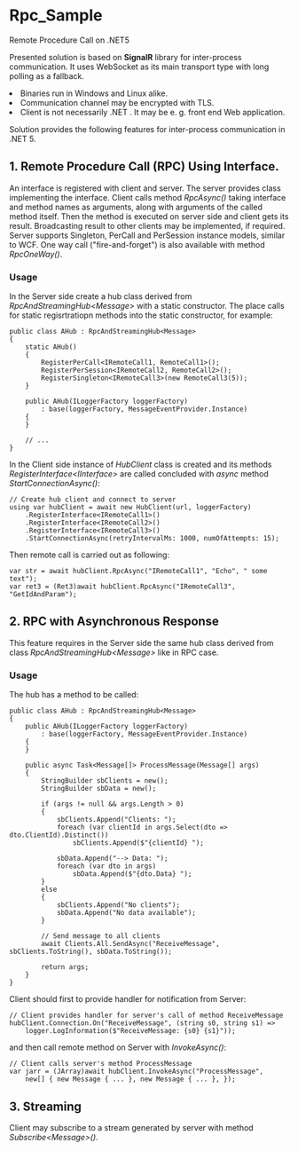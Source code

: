 # Rpc_Sample
Remote Procedure Call on .NET5

<p>
Presented solution is based on <b>SignalR</b> library for inter-process communication. It uses WebSocket as its main transport type 
with long polling as a fallback.
</p>
<p></p>
<li>Binaries run in Windows and Linux alike.</li>
<li>Communication channel may be encrypted with TLS.</li>
<li>Client is not necessarily .NET . It may be e. g. front end Web application.</li>
<p></p>
<p>
Solution provides the following features for inter-process communication in .NET 5.
</p>
<p>

## 1. Remote Procedure Call (RPC) Using Interface.
<p>
An interface is registered with client and server. 
The server provides class implementing the interface. 
Client calls method <i>RpcAsync()</i> taking interface and method names as arguments, 
along with arguments of the called method itself.
Then the method is executed on server side and client gets its result.
Broadcasting result to other clients may be implemented, if required.
Server supports Singleton, PerCall and PerSession instance models, similar to WCF.
One way call ("fire-and-forget") is also available with method <i>RpcOneWay()</i>.
</p>

### Usage
<p>
In the Server side create a hub class derived from <i>RpcAndStreamingHub&lt;Message&gt;</i> with a static constructor. 
The place calls for static regisrtratiopn methods into the static constructor, for example:

```
public class AHub : RpcAndStreamingHub<Message>
{
    static AHub() 
    {
        RegisterPerCall<IRemoteCall1, RemoteCall1>();
        RegisterPerSession<IRemoteCall2, RemoteCall2>();
        RegisterSingleton<IRemoteCall3>(new RemoteCall3(5));
    }

    public AHub(ILoggerFactory loggerFactory) 
        : base(loggerFactory, MessageEventProvider.Instance)
    {
    }
    
    // ...
}
```
</p>
<p>
In the Client side instance of <i>HubClient</i> class is created and its methods <i>RegisterInterface&lt;IInterface&gt;</i> 
are called concluded with <i>async</i> method <i>StartConnectionAsync()</i>:

```
// Create hub client and connect to server
using var hubClient = await new HubClient(url, loggerFactory)
	.RegisterInterface<IRemoteCall1>()
	.RegisterInterface<IRemoteCall2>()
	.RegisterInterface<IRemoteCall3>()
	.StartConnectionAsync(retryIntervalMs: 1000, numOfAttempts: 15);
```
</p>
<p>
Then remote call is carried out as following:

```
var str = await hubClient.RpcAsync("IRemoteCall1", "Echo", " some text");
var ret3 = (Ret3)await hubClient.RpcAsync("IRemoteCall3", "GetIdAndParam");
```
</p>

## 2. RPC with Asynchronous Response
<p>
This feature requires in the Server side the same hub class derived from class <i>RpcAndStreamingHub&lt;Message&gt;</i>
like in RPC case.
</p>

### Usage
<p>
The hub has a method to be called: 

```
public class AHub : RpcAndStreamingHub<Message>
{
    public AHub(ILoggerFactory loggerFactory) 
        : base(loggerFactory, MessageEventProvider.Instance)
    {
    }

    public async Task<Message[]> ProcessMessage(Message[] args)
    {
        StringBuilder sbClients = new();
        StringBuilder sbData = new();

        if (args != null && args.Length > 0)
        {
            sbClients.Append("Clients: ");
            foreach (var clientId in args.Select(dto => dto.ClientId).Distinct())
                sbClients.Append($"{clientId} ");            

            sbData.Append("--> Data: ");
            foreach (var dto in args)
                sbData.Append($"{dto.Data} ");
        }
        else
        {
            sbClients.Append("No clients");
            sbData.Append("No data available");
        }

        // Send message to all clients
        await Clients.All.SendAsync("ReceiveMessage", sbClients.ToString(), sbData.ToString());

        return args;
    }
}
```
</p>
<p>
Client should first to provide handler for notification from Server:

```
// Client provides handler for server's call of method ReceiveMessage
hubClient.Connection.On("ReceiveMessage", (string s0, string s1) => 
	logger.LogInformation($"ReceiveMessage: {s0} {s1}"));
```

and then call remote method on Server with <i>InvokeAsync()</i>:

```
// Client calls server's method ProcessMessage
var jarr = (JArray)await hubClient.InvokeAsync("ProcessMessage",
	new[] { new Message { ... }, new Message { ... }, });
```
</p>

## 3. Streaming
<p>
Client may subscribe to a stream generated by server with method <i>Subscribe&lt;Message&gt;()</i>.
</p>
<p>
</p>

